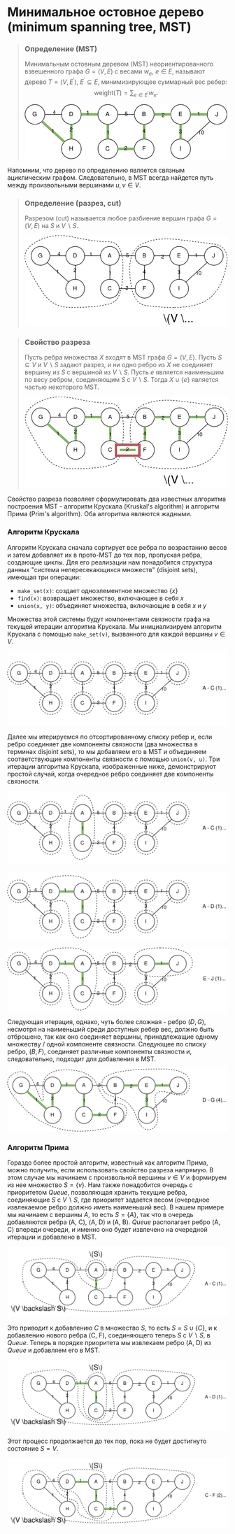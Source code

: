 # Минимальное остовное дерево (minimum spanning tree, MST)

> ### Определение (MST)
> Минимальным остовным деревом (MST) неориентированного взвешенного графа $G = (V, E)$ с весами $w_e$, $e \in E$, называют дерево $T = (V, E^{\prime})$, $E^{\prime} \subseteq E$, минимизирующее суммарный вес ребер:
$$
\text{weight}(T) = \sum_{e \in E^{\prime}} w_e.
$$
>
> ![graph mst](images/graph_mst.svg)

Напомним, что дерево по определению является связным ациклическим графом. Следовательно, в MST всегда найдется путь между произвольными вершинами $u, v \in V$.

> ### Определение (разрез, cut)
> Разрезом (cut) называется любое разбиение вершин графа $G = (V, E)$ на $S$ и $V \backslash S$.
>
> ![graph cut](images/graph_cut.svg)

> ### Свойство разреза
> Пусть ребра множества $X$ входят в MST графа $G = (V, E)$. Пусть $S \subseteq V$ и $V \backslash S$ задают разрез, и ни одно ребро из $X$ не соединяет вершину из $S$ с вершиной из $V \backslash S$. Пусть $e$ является наименьшим по весу ребром, соединяющим $S$ с $V \backslash S$. Тогда $X \cup \{e\}$ является частью некоторого MST.
>
> ![graph cut property](images/graph_cut_property.svg)

Свойство разреза позволяет сформулировать два известных алгоритма построения MST - алгоритм Крускала (Kruskal's algorithm) и алгоритм Прима (Prim's algorithm). Оба алгоритма являются жадными.

### Алгоритм Крускала

Алгоритм Крускала сначала сортирует все ребра по возрастанию весов и затем добавляет их в прото-MST до тех пор, пропуская ребра, создающие циклы. Для его реализации нам понадобится структура данных "система непересекающихся множеств" (disjoint sets), имеющая три операции:
- `make_set(x)`: создает одноэлементное множество $\{x\}$
- `find(x)`: возвращает множество, включающее в себя $x$
- `union(x, y)`: объединяет множества, включающие в себя $x$ и $y$

Множества этой системы будут компонентами связности графа на текущей итерации алгоритма Крускала. Мы инициализируем алгоритм Крускала с помощью `make_set(v)`, вызванного для каждой вершины $v \in V$.  

![graph kruskal](images/graph_kruskal_1.svg)

Далее мы итерируемся по отсортированному списку ребер и, если ребро соединяет две компоненты связности (два множества в терминах disjoint sets), то мы добавляем его в MST и объединяем соответствующие компоненты связности с помощью `union(v, u)`. Три итерации алгоритма Крускала, изображенные ниже, демонстрируют простой случай, когда очередное ребро соединяет две компоненты связности.  

![graph kruskal](images/graph_kruskal_2.svg)

![graph kruskal](images/graph_kruskal_3.svg)

![graph kruskal](images/graph_kruskal_4.svg)

Следующая итерация, однако, чуть более сложная - ребро $(D, G)$, несмотря на наименьший среди доступных ребер вес, должно быть отброшено, так как оно соединяет вершины, принадлежащие одному множеству / одной компоненте связности. Следующее по списку ребро, $(B, F)$, соединяет различные компоненты связности и, следовательно, подходит для добавления в MST. 

![graph kruskal](images/graph_kruskal_5.svg)

### Алгоритм Прима

Гораздо более простой алгоритм, известный как алгоритм Прима, можно получить, если использовать свойство разреза напрямую. В этом случае мы начинаем с произвольной вершины $v \in V$ и формируем из нее множество $S = \{v\}$. Нам также понадобится очередь с приоритетом $Queue$, позволяющая хранить текущие ребра, соединяющие $S$ с $V \backslash S$, где приоритет задается весом (очередное извлекаемое ребро должно иметь наименьший вес). В нашем примере мы начинаем с вершины $A$, то есть $S = \{A\}$, так что в очередь добавляются ребра (A, C), (A, D) и (A, B). $Queue$ располагает ребро (A, C) впереди очереди, и именно оно будет извлечено на очередной итерации и добавлено в MST.

![graph prim](images/graph_prim_1.svg)

Это приводит к добавлению $C$ в множество $S$, то есть $S = S \cup \{C\}$, и к добавлению нового ребра (C, F), соединяющего теперь $S$ с $V \backslash S$, в $Queue$. Теперь в порядке приоритета мы извлекаем ребро (A, D) из $Queue$ и добавляем его в MST.

![graph prim](images/graph_prim_2.svg)

Этот процесс продолжается до тех пор, пока не будет достигнуто состояние $S = V$. 

![graph prim](images/graph_prim_3.svg)

